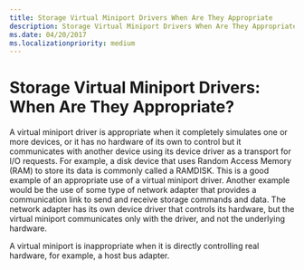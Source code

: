 ```yaml
---
title: Storage Virtual Miniport Drivers When Are They Appropriate
description: Storage Virtual Miniport Drivers When Are They Appropriate
ms.date: 04/20/2017
ms.localizationpriority: medium
---
```


# Storage Virtual Miniport Drivers: When Are They Appropriate?


A virtual miniport driver is appropriate when it completely simulates one or more devices, or it has no hardware of its own to control but it communicates with another device using its device driver as a transport for I/O requests. For example, a disk device that uses Random Access Memory (RAM) to store its data is commonly called a RAMDISK. This is a good example of an appropriate use of a virtual miniport driver. Another example would be the use of some type of network adapter that provides a communication link to send and receive storage commands and data. The network adapter has its own device driver that controls its hardware, but the virtual miniport communicates only with the driver, and not the underlying hardware.

A virtual miniport is inappropriate when it is directly controlling real hardware, for example, a host bus adapter.

 

 




